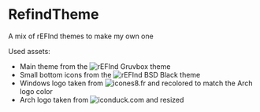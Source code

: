# RefindTheme
A mix of rEFInd themes to make my own one

Used assets:
- Main theme from the ![rEFInd Gruvbox theme](https://github.com/delania-oliveira/refind-gruvbox-theme?tab=readme-ov-file)
- Small bottom icons from the ![rEFInd BSD Black theme](https://github.com/indgy/refind-bsd-black)
- Windows logo taken from ![icones8.fr](https://icones8.fr/icon/TuXN3JNUBGOT/windows-11) and recolored to match the Arch logo color
- Arch logo taken from ![iconduck.com](https://iconduck.com/icons/27047/archlinux) and resized
